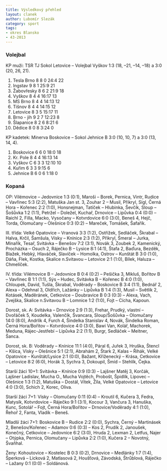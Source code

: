 ```yaml
---
title: Výsledkový přehled
layout: clanek
author: Lubomír Slezák
category: sport
tags:
- okres Blansko
- 43-2013
---
```


### Volejbal

KP muži: TSR TJ Sokol Letovice – Volejbal Vyškov 1:3 (18, –21, –14, –18) a 3:0 (20, 26, 21). 

1. Tesla Brno 8 8 0 24:4 22 
2. Ingstav 9 8 1 25:9 21 
3. Žabovřesky 8 6 2 21:9 18 
4. Vyškov 8 4 4 16:17 13 
5. MS Brno 8 4 4 14:13 12 
6. Tišnov 8 4 4 14:15 12 
7. Letovice 8 3 5 15:17 11 
8. Brno - jih 9 2 7 12:23 8 
9. Šlapanice 8 2 6 8:21 6 
10. Dědice 8 0 8 3:24 0 

KP kadetek: Minerva Boskovice – Sokol Jehnice B 3:0 (10, 10, 7) a 3:0 (13, 14, 4). 

1. Boskovice 6 6 0 18:0 18 
2. Kr. Pole 8 4 4 16:13 14 
3. Vyškov C 6 3 3 12:10 10 
4. Kuřim 6 3 3 9:15 6 
5. Jehnice B 6 0 6 1:18 0

### Kopaná

OP: Vilémovice – Jedovnice 1:3 (0:1), Maroši – Borek, Pernica, Vintr, Rudice – Vavřinec 5:3 (2:2), Matuška Jan st. 3, Zouhar 2 – Musil, Přikryl, Sigl, Černá Hora – Kořenec 2:2 (1:0), Honsnejman, Tatíček – Hlubinka, Ševčík, Sloup – Šošůvka 1:2 (1:1), Petržel – Doležel, Kuchař, Drnovice – Lipůvka 0:4 (0:0) – Raichl 2, Filla, Macko, Vysočany – Kotvrdovice 6:0 (3:0), Beneš 4, Hejč, Torda, Olomučany – Olešnice 0:3 (0:2) – Mareček, Tomášek, Šafařík. 

III. třída: Velké Opatovice – Vranová 3:3 (1:2), Ostřížek, Sedláček, Škrabal – Halva, Krčil, Šamšula, Vísky – Knínice 2:3 (1:2), Přikryl, Šmeral – Jurka, Minařík, Tesař, Svitávka – Benešov 7:2 (3:1), Novák 3, Zoubek 2, Kamenický, Procházka – Osuch 2, Ráječko B – Lysice 8:1 (4:1), Štafa 2, Baďura, Bezděk, Blažek, Hebký, Hlaváček, Slavíček – Homolka, Ostrov – Kunštát B 3:0 (1:0), Dáňa, Flek, Kostka, Skalice n.Svitavou – Letovice 2:1 (1:0), Bílek, Haluza – Chmelíček.

IV. třída: Vilémovice B – Jedovnice B 0:4 (0:2) – Pešička 3, Mikluš, Bořitov B – Vavřinec B 1:1 (1:1), Sýs – Hudec, Svitávka B – Kořenec B 4:0 (1:0), Chloupek, David, Tušla, Škrabal, Voděrady – Boskovice B 3:4 (1:1), Bednář 2, Alexa – Odehnal 3, Oldřich, Lažánky – Lipůvka B 1:4 (1:3), Musil – Světlík 2, Kotásek, Maděránek, Cetkovice – Doubravice B 0:3 (0:3) – Alexa, Vach, Zvejška, Skalice n.Svitavou B – Lomnice 1:2 (1:0), Fojt – Cícha, Kapoun. 

Dorost, sk. A: Svitávka – Drnovice 2:9 (1:3), Frehar, Prudký, vlastní – Dvořáček 5, Koudelka, Valenčík, Švancara, Sloup/Šošůvka – Olomučany 14:0 (8:0), Andrlík 4, Furch 4, Šindelka Stanislav 4, Novák, Šindelka Roman, Černá Hora/Bořitov – Kotvrdovice 4:0 (3:0), Bawi Van, Kolář, Machorek, Meduna, Rájec-Jestřebí – Lipůvka 2:2 (1:1), Burgr, Sedláček – Meitner, Šanca.

Dorost, sk. B: Voděrady – Knínice 11:1 (4:0), Páral 6, Juřek 3, Hruška, Štencl – Kšica, Vísky – Olešnice 5:1 (2:1), Abrahám 2, Štark 2, Kalas – Řihák, Velké Opatovice – Kunštát/Lysice 2:1 (0:0), Bažant, Kříženecký – Krása, Cetkovice – Letovice 8:2 (6:0), Horák 3, Sychra 3, Dokoupil, Šmíd – Stehlík, Čejka.

Starší žáci 10+1: Svitávka – Knínice 0:9 (0:3) – Lajšner Matěj 3, Korčák, Lajšner Ladislav, Mucha O., Mucha Vojtěch, Probošt, Špidlík, Lipovec – Olešnice 1:3 (1:2), Matuška – Dostál, Vítek, Žíla, Velké Opatovice – Letovice 4:0 (3:0), Schich 2, Korec, Oliva.

Starší žáci 7+1: Vísky – Olomučany 0:11 (0:4) – Kroutil 6, Kučera 3, Fedra, Matysík, Kotvrdovice – Ráječko 9:1 (3:1), Kocour 3, Vančura 3, Hanuška, Kunc, Sotolář – Fojt, Černá Hora/Bořitov – Drnovice/Voděrady 4:1 (1:0), Řehoř 2, Fanta, Vladík – Beneš.

Mladší žáci 7+1: Boskovice B – Rudice 2:2 (0:0), Sychra, Černý – Martinásek 2, Benešov/Kořenec – Adamov 0:6 (0:3) – Kos 2, Prudík 2, Janoušek, Konečný, Cetkovice – Jedovnice 6:2 (3:0), Hruda 2, Lexman 2, Letfus, Najer – Otýpka, Pernica, Olomučany – Lipůvka 2:2 (1:0), Kučera 2 – Novotný, Švaňhal.

Ženy: Kohoutovice – Kostelec B 0:3 (0:2), Drnovice – Medlánky 1:7 (1:4), Šperková – Licková 2, Matlasová 2, Houšťová, Závodská, Štrůblová, Ráječko – Lažany 0:1 (0:0) – Soldánová.